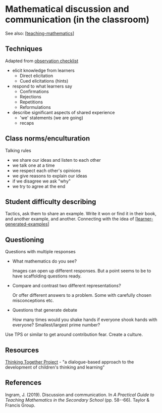 # Mathematical discussion and communication (in the classroom)

See also: [[teaching-mathematics]]


## Techniques

Adapted from [observation checklist](https://thinkingtogether.educ.cam.ac.uk/resources/Teacher_techniques_checklist.pdf)

- elicit knowledge from learners
  - Direct elicitation
  - Cued elicitations (hints)
- respond to what learners say
  - Confirmations
  - Rejections
  - Repetitions
  - Reformulations
- describe significant aspects of shared experience
  - 'we' statements (we are going)
  - recaps
  

## Class norms/enculturation

Talking rules

- we share our ideas and listen to each other
- we talk one at a time
- we respect each other's opinions
- we give reasons to explain our ideas
- if we disagree we ask "why"
- we try to agree at the end

## Student difficulty describing

Tactics, ask them to share an example. Write it won or find it in their book, and another example, and another. Connecting with the idea of [[learner-generated-examples]]

## Questioning

Questions with multiple responses

- What mathematics do you see? 

    Images can open up different responses.  But a point seems to be to have scaffolding questions ready.

- Compare and contrast two different representations?

    Or offer different answers to a problem. Some with carefully chosen misconceptions etc.

- Questions that generate debate

    How many times would you shake hands if everyone shook hands with everyone? Smallest/largest prime number?

Use TPS or similar to get around contribution fear. Create a culture.




## Resources

[Thinking Together Project](https://thinkingtogether.educ.cam.ac.uk/) - "a dialogue-based approach to the development of children's thinking and learning"

## References

Ingram, J. (2019). Discussion and communication. In *A Practical Guide to Teaching Mathematics in the Secondary School* (pp. 58--66). Taylor & Francis Group.


[//begin]: # "Autogenerated link references for markdown compatibility"
[teaching-mathematics]: teaching-mathematics "Teaching Mathematics"
[learner-generated-examples]: learner-generated-examples "Learner Generated Examples"
[//end]: # "Autogenerated link references"